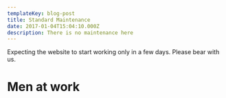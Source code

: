 ```yaml
---
templateKey: blog-post
title: Standard Maintenance
date: 2017-01-04T15:04:10.000Z
description: There is no maintenance here
---
```

Expecting the website to start working only in a few days. Please bear with us.

# Men at work #
